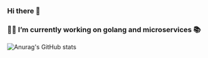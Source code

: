 ### Hi there 👋


### 🎯💡 I’m currently working on golang and microservices 📚

<!--
**sajjadgol/sajjadgol** is a ✨ _special_ ✨ repository because its `README.md` (this file) appears on your GitHub profile.

Here are some ideas to get you started:

- 🔭 I’m currently working on ...
- 🌱 I’m currently learning ...
- 👯 I’m looking to collaborate on ...
- 🤔 I’m looking for help with ...
- 💬 Ask me about ...
- 📫 How to reach me: ...
- 😄 Pronouns: ...
- ⚡ Fun fact: ...
-->

![Anurag's GitHub stats](https://github-readme-stats.vercel.app/api?username=sajjadgol&show_icons=true&theme=algolia)

<!--
[![Top Langs](https://github-readme-stats.vercel.app/api/top-langs/?username=sajjadgol&layout=compact)](https://github.com/anuraghazra/github-readme-stats)
-->

